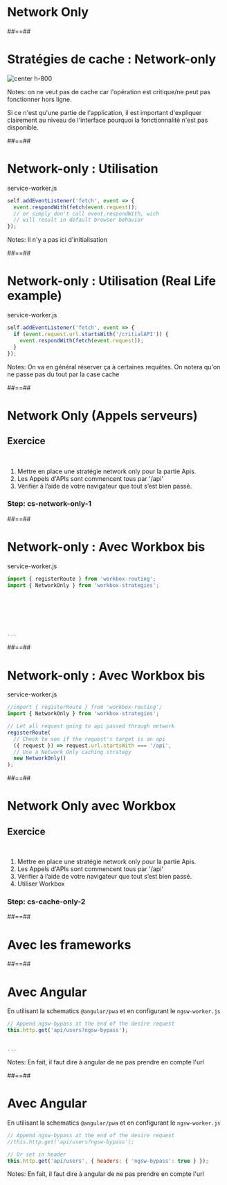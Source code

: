 <!-- .slide: class="transition bg-green" -->

# Network Only

##==##

# Stratégies de cache : Network-only

![center h-800](./assets/images/cache-strategy-network-only.png)

Notes:
on ne veut pas de cache car l'opération est critique/ne peut pas fonctionner hors ligne.

Si ce n'est qu'une partie de l'application, il est important d'expliquer clairement au niveau de l'interface pourquoi la fonctionnalité n'est pas disponible.

##==##

<!-- .slide: class="with-code" -->

# Network-only : Utilisation

service-worker.js

```javascript
self.addEventListener('fetch', event => {
  event.respondWith(fetch(event.request));
  // or simply don't call event.respondWith, wich
  // will result in default browser behavior
});
```

<!-- .element: class="big-code" -->

Notes:
Il n'y a pas ici d'initialisation

##==##

<!-- .slide: class="with-code" -->

# Network-only : Utilisation (Real Life example)

service-worker.js

```javascript
self.addEventListener('fetch', event => {
  if (event.request.url.startsWith('/critialAPI')) {
    event.respondWith(fetch(event.request));
  }
});
```

<!-- .element: class="big-code" -->

Notes:
On va en général réserver ça à certaines requêtes. On notera qu'on ne passe pas du tout par la case cache

##==##

<!-- .slide: class="exercice" data-type-show="hide" -->

# Network Only (Appels serveurs)

## Exercice

<br>

1. Mettre en place une stratégie network only pour la partie Apis.
1. Les Appels d'APIs sont commencent tous par '/api'
1. Vérifier à l’aide de votre navigateur que tout s’est bien passé.

### Step: cs-network-only-1

##==##

<!-- .slide: class="with-code max-height" -->

# Network-only : Avec Workbox bis

service-worker.js

```javascript
import { registerRoute } from 'workbox-routing';
import { NetworkOnly } from 'workbox-strategies';







...
```

<!-- .element: class="big-code" -->

##==##

<!-- .slide: class="with-code max-height" -->

# Network-only : Avec Workbox bis

service-worker.js

```javascript
//import { registerRoute } from 'workbox-routing';
import { NetworkOnly } from 'workbox-strategies';

// Let all request going to api passed through network
registerRoute(
  // Check to see if the request's target is an api
  ({ request }) => request.url.startsWith === '/api',
  // Use a Network Only caching strategy
  new NetworkOnly()
);
```

<!-- .element: class="big-code" -->

##==##

<!-- .slide: class="exercice" data-type-show="hide" -->

# Network Only avec Workbox

## Exercice

<br>

1. Mettre en place une stratégie network only pour la partie Apis.
1. Les Appels d'APIs sont commencent tous par '/api'
1. Vérifier à l’aide de votre navigateur que tout s’est bien passé.
1. Utiliser Workbox

### Step: cs-cache-only-2

##==##

<!-- .slide: class="transition bg-white" -->

# Avec les frameworks

##==##

<!-- .slide: class="with-code" -->

# Avec Angular

En utilisant la schematics `@angular/pwa` et en configurant le `ngsw-worker.js`

```javascript
// Append ngsw-bypass at the end of the desire request
this.http.get('api/users?ngsw-bypass');


...
```

<!-- .element: class="big-code" -->

Notes:
En fait, il faut dire à angular de ne pas prendre en compte l'url

##==##

<!-- .slide: class="with-code" -->

# Avec Angular

En utilisant la schematics `@angular/pwa` et en configurant le `ngsw-worker.js`

```javascript
// Append ngsw-bypass at the end of the desire request
//this.http.get('api/users?ngsw-bypass');

// Or set in header
this.http.get('api/users', { headers: { 'ngsw-bypass': true } });
```

<!-- .element: class="big-code" -->

Notes:
En fait, il faut dire à angular de ne pas prendre en compte l'url
